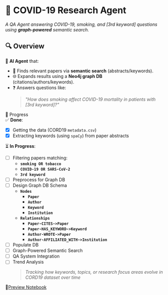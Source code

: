 # 🦠 COVID-19 Research Agent 
*A QA Agent answering COVID-19, smoking, and [3rd keyword] questions using **graph-powered** semantic search.* 

## 🔍 Overview  
🧠 **AI Agent** that:  
- 🔎 Finds relevant papers via **semantic search** (abstracts/keywords).  
- 🌐 Expands results using a **Neo4j graph DB** (citations/authors/keywords).  
- ❓ Answers questions like:  
  > *"How does smoking affect COVID-19 mortality in patients with [3rd keyword]?"*  

📌 Progress  
✅ **Done**:  
- [x] Getting the data (CORD19 `metadata.csv`)
- [x] Extracting keywords (using `spaCy`) from paper abstracts

⏳ **In Progress**: 
- [ ] Filtering papers matching:  
  - **`smoking OR tobacco`**  
  - **`COVID-19 OR SARS-CoV-2`**
  - **`3rd keyword`**
- [ ] Preprocess for Graph DB
- [ ] Design Graph DB Schema
   - **`Nodes`**
     - **`Paper`**
     - **`Author`**
     - **`Keyword`**
     - **`Institution`**  
   - **`Relationships`**
     - **`Paper-CITES->Paper`**
     - **`Paper-HAS_KEYWORD->Keyword`**
     - **`Author-WROTE->Paper`**
     - **`Author-AFFILIATED_WITH->Institution`**
- [ ] Populate DB
- [ ] Graph-Powered Semantic Search
- [ ] QA System Integration
- [ ] Trend Analysis
    > *Tracking how keywords, topics, or research focus areas evolve in CORD19 dataset over time*

📌[Preview Notebook](https://nbviewer.org/github/danebencedavid/NLP-A-Agent/blob/master/main.ipynb)







